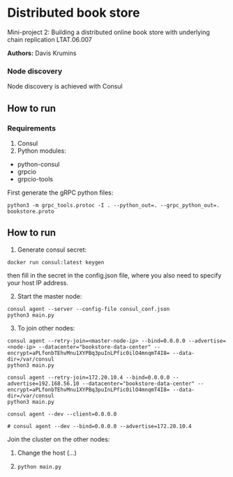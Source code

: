 # Distributed book store
Mini-project 2: Building a distributed online book store with underlying chain replication LTAT.06.007

**Authors:** Davis Krumins

### Node discovery

Node discovery is achieved with Consul


## How to run

### Requirements
1. Consul
2. Python modules:
- python-consul
- grpcio
- grpcio-tools

First generate the gRPC python files:
```
python3 -m grpc_tools.protoc -I . --python_out=. --grpc_python_out=. bookstore.proto
```

## How to run

1. Generate consul secret:
```
docker run consul:latest keygen
```
then fill in the secret in the config.json file, where you also need to specify your host IP address.

2. Start the master node:
```
consul agent --server --config-file consul_conf.json
python3 main.py
```
3. To join other nodes:
```
consul agent --retry-join=<master-node-ip> --bind=0.0.0.0 --advertise=<node-ip> --datacenter="bookstore-data-center" --encrypt=aPLfonbTEhvMnu1XYPBq3puInLPfic0ilO4mnqmT4I8= --data-dir=/var/consul
python3 main.py
```

```
consul agent --retry-join=172.20.10.4 --bind=0.0.0.0 --advertise=192.168.56.10 --datacenter="bookstore-data-center" --encrypt=aPLfonbTEhvMnu1XYPBq3puInLPfic0ilO4mnqmT4I8= --data-dir=/var/consul
python3 main.py
```

```
consul agent --dev --client=0.0.0.0

# consul agent --dev --bind=0.0.0.0 --advertise=172.20.10.4
```

Join the cluster on the other nodes:
1. Change the host (...)
2.  ```
	python main.py
	```
